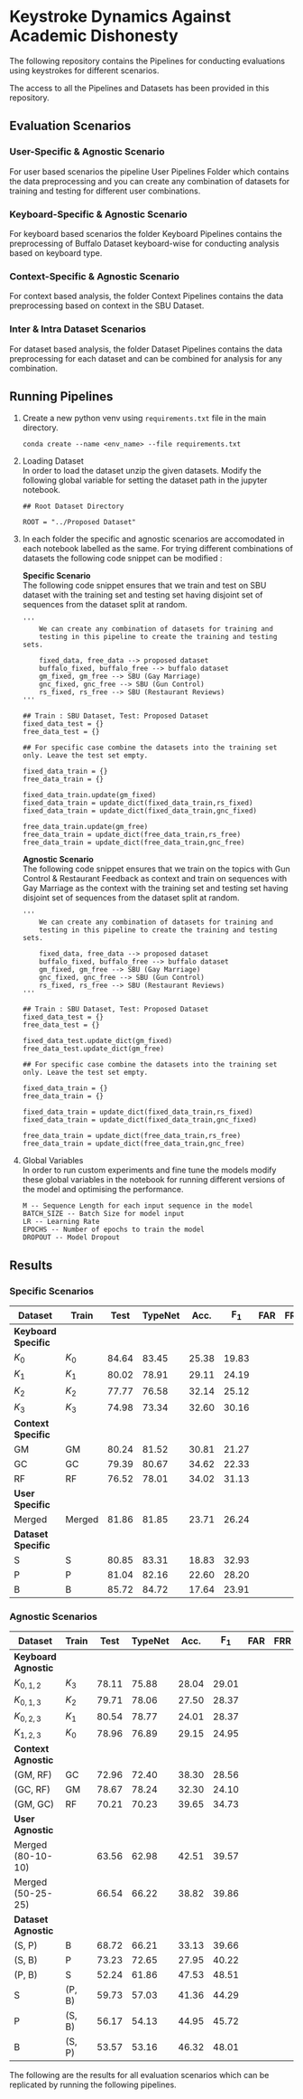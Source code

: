 # Keystroke Dynamics Against Academic Dishonesty
The following repository contains the Pipelines for conducting evaluations using keystrokes for different scenarios.

The access to all the Pipelines and Datasets has been provided in this repository.

## Evaluation Scenarios

### User-Specific & Agnostic Scenario
For user based scenarios the pipeline User Pipelines Folder which contains the data preprocessing and you can create any combination of datasets for training and testing for different user combinations.

### Keyboard-Specific & Agnostic Scenario
For keyboard based scenarios the folder Keyboard Pipelines contains the preprocessing of Buffalo Dataset keyboard-wise for conducting analysis based on keyboard type.

### Context-Specific & Agnostic Scenario
For context based analysis, the folder Context Pipelines contains the data preprocessing based on context in the SBU Dataset.

### Inter & Intra Dataset Scenarios
For dataset based analysis, the folder Dataset Pipelines contains the data preprocessing for each dataset and can be combined for analysis for any combination.


## Running Pipelines
1. Create a new python venv using ```requirements.txt``` file in the main directory. 

   ```
   conda create --name <env_name> --file requirements.txt
   ```

2. Loading Dataset <br/>
   In order to load the dataset unzip the given datasets. Modify the following global variable for setting the dataset path in the jupyter notebook.
   ```
   ## Root Dataset Directory
   
   ROOT = "../Proposed Dataset"
   ```

3. In each folder the specific and agnostic scenarios are accomodated in each notebook labelled as the same. For trying different combinations of datasets the following code snippet can be modified : 

    **Specific Scenario** <br/>
    The following code snippet ensures that we train and test on SBU dataset with the training set and testing set having disjoint set of sequences from the dataset split at random.
    ````
    '''
        We can create any combination of datasets for training and 
        testing in this pipeline to create the training and testing sets.
        
        fixed_data, free_data --> proposed dataset
        buffalo_fixed, buffalo_free --> buffalo dataset
        gm_fixed, gm_free --> SBU (Gay Marriage)
        gnc_fixed, gnc_free --> SBU (Gun Control)
        rs_fixed, rs_free --> SBU (Restaurant Reviews)
    '''
    
    ## Train : SBU Dataset, Test: Proposed Dataset
    fixed_data_test = {}
    free_data_test = {}
    
    ## For specific case combine the datasets into the training set only. Leave the test set empty.
    
    fixed_data_train = {}
    free_data_train = {}
    
    fixed_data_train.update(gm_fixed)
    fixed_data_train = update_dict(fixed_data_train,rs_fixed)
    fixed_data_train = update_dict(fixed_data_train,gnc_fixed)
    
    free_data_train.update(gm_free)
    free_data_train = update_dict(free_data_train,rs_free)
    free_data_train = update_dict(free_data_train,gnc_free)
    ````
    
    **Agnostic Scenario** <br />
    The following code snippet ensures that we train on the topics with Gun Control & Restaurant Feedback as context and train on sequences with Gay Marriage as the context with the training set and testing set having disjoint set of sequences from the dataset split at random.
    ````
    '''
        We can create any combination of datasets for training and 
        testing in this pipeline to create the training and testing sets.
        
        fixed_data, free_data --> proposed dataset
        buffalo_fixed, buffalo_free --> buffalo dataset
        gm_fixed, gm_free --> SBU (Gay Marriage)
        gnc_fixed, gnc_free --> SBU (Gun Control)
        rs_fixed, rs_free --> SBU (Restaurant Reviews)
    '''
    
    ## Train : SBU Dataset, Test: Proposed Dataset
    fixed_data_test = {}
    free_data_test = {}
    
    fixed_data_test.update_dict(gm_fixed)
    free_data_test.update_dict(gm_free)
    
    ## For specific case combine the datasets into the training set only. Leave the test set empty.
    
    fixed_data_train = {}
    free_data_train = {}
    
    fixed_data_train = update_dict(fixed_data_train,rs_fixed)
    fixed_data_train = update_dict(fixed_data_train,gnc_fixed)
    
    free_data_train = update_dict(free_data_train,rs_free)
    free_data_train = update_dict(free_data_train,gnc_free)
    ````
4. Global Variables <br/>
   In order to run custom experiments and fine tune the models modify these global variables in the notebook for running different versions of the model and optimising the performance.
   ```
   M -- Sequence Length for each input sequence in the model
   BATCH_SIZE -- Batch Size for model input
   LR -- Learning Rate
   EPOCHS -- Number of epochs to train the model
   DROPOUT -- Model Dropout
   ```

## Results

### Specific Scenarios
| **Dataset** | **Train** | **Test** | **TypeNet** | **Acc.** | **F<sub>1</sub>** | **FAR** | **FRR** |
|-------------|-----------|----------|-------------|----------|------------------|---------|---------|
| **Keyboard Specific** | | | | | | | |
| $K_0$ | $K_0$ | 84.64 | 83.45 | 25.38 | 19.83 |
| $K_1$ | $K_1$ | 80.02 | 78.91 | 29.11 | 24.19 |
| $K_2$ | $K_2$ | 77.77 | 76.58 | 32.14 | 25.12 |
| $K_3$ | $K_3$ | 74.98 | 73.34 | 32.60 | 30.16 |
| **Context Specific** | | | | | | | |
| GM | GM | 80.24 | 81.52 | 30.81 | 21.27 |
| GC | GC | 79.39 | 80.67 | 34.62 | 22.33 |
| RF | RF | 76.52 | 78.01 | 34.02 | 31.13 |
| **User Specific** | | | | | | | |
| Merged | Merged | 81.86 | 81.85 | 23.71 | 26.24 |
| **Dataset Specific** | | | | | | | |
| S | S | 80.85 | 83.31 | 18.83 | 32.93 |
| P | P | 81.04 | 82.16 | 22.60 | 28.20 |
| B | B | 85.72 | 84.72 | 17.64 | 23.91 |


### Agnostic Scenarios
| **Dataset** | **Train** | **Test** | **TypeNet** | **Acc.** | **F<sub>1</sub>** | **FAR** | **FRR** |
|-------------|-----------|----------|-------------|----------|------------------|---------|---------|
| **Keyboard Agnostic** | | | | | | | |
| $K_{0,1,2}$ | $K_3$ | 78.11 | 75.88 | 28.04 | 29.01 |
| $K_{0,1,3}$ | $K_2$ | 79.71 | 78.06 | 27.50 | 28.37 |
| $K_{0,2,3}$ | $K_1$ | 80.54 | 78.77 | 24.01 | 28.37 |
| $K_{1,2,3}$ | $K_0$ | 78.96 | 76.89 | 29.15 | 24.95 |
| **Context Agnostic** | | | | | | | |
| (GM, RF) | GC | 72.96 | 72.40 | 38.30 | 28.56 |
| (GC, RF) | GM | 78.67 | 78.24 | 32.30 | 24.10 |
| (GM, GC) | RF | 70.21 | 70.23 | 39.65 | 34.73 |
| **User Agnostic** | | | | | | | |
| Merged (80-10-10) | | 63.56 | 62.98 | 42.51 | 39.57 |
| Merged (50-25-25) | | 66.54 | 66.22 | 38.82 | 39.86 |
| **Dataset Agnostic** | | | | | | | |
| (S, P) | B | 68.72 | 66.21 | 33.13 | 39.66 |
| (S, B) | P | 73.23 | 72.65 | 27.95 | 40.22 |
| (P, B) | S | 52.24 | 61.86 | 47.53 | 48.51 |
| S | (P, B) | 59.73 | 57.03 | 41.36 | 44.29 |
| P | (S, B) | 56.17 | 54.13 | 44.95 | 45.72 |
| B | (S, P) | 53.57 | 53.16 | 46.32 | 48.01 |


The following are the results for all evaluation scenarios which can be replicated by running the following pipelines. 
